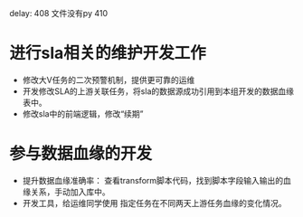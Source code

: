 delay:
408 文件没有py
410





# 进行sla相关的维护开发工作
- 修改大V任务的二次预警机制，提供更可靠的运维
- 开发修改SLA的上游关联任务，将sla的数据源成功引用到本组开发的数据血缘表中。
- 修改sla中的前端逻辑，修改“续期”

# 参与数据血缘的开发
- 提升数据血缘准确率：
查看transform脚本代码，找到脚本字段输入输出的血缘关系，手动加入库中。
- 开发工具，给运维同学使用
指定任务在不同两天上游任务血缘的变化情况。
